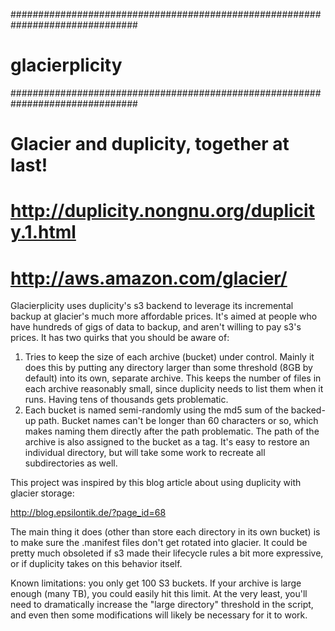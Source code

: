 ###############################################################################
# glacierplicity
###############################################################################
# Glacier and duplicity, together at last!
# http://duplicity.nongnu.org/duplicity.1.html
# http://aws.amazon.com/glacier/

Glacierplicity uses duplicity's s3 backend to leverage its incremental backup at glacier's much more affordable prices. It's aimed at people who have hundreds of gigs of data to backup, and aren't willing to pay s3's prices. It has two quirks that you should be aware of:
1) Tries to keep the size of each archive (bucket) under control. Mainly it does this by putting any directory larger than some threshold (8GB by default) into its own, separate archive. This keeps the number of files in each archive reasonably small, since duplicity needs to list them when it runs. Having tens of thousands gets problematic.
2) Each bucket is named semi-randomly using the md5 sum of the backed-up path. Bucket names can't be longer than 60 characters or so, which makes naming them directly after the path problematic. The path of the archive is also assigned to the bucket as a tag. It's easy to restore an individual directory, but will take some work to recreate all subdirectories as well.
  
This project was inspired by this blog article about using duplicity with glacier storage:

http://blog.epsilontik.de/?page_id=68

The main thing it does (other than store each directory in its own bucket) is to make sure the .manifest files don't get rotated into glacier. It could be pretty much obsoleted if s3 made their lifecycle rules a bit more expressive, or if duplicity takes on this behavior itself.

Known limitations: you only get 100 S3 buckets. If your archive is large enough (many TB), you could easily hit this limit.  At the very least, you'll need to dramatically increase the "large directory" threshold in the script, and even then some modifications will likely be necessary for it to work.
